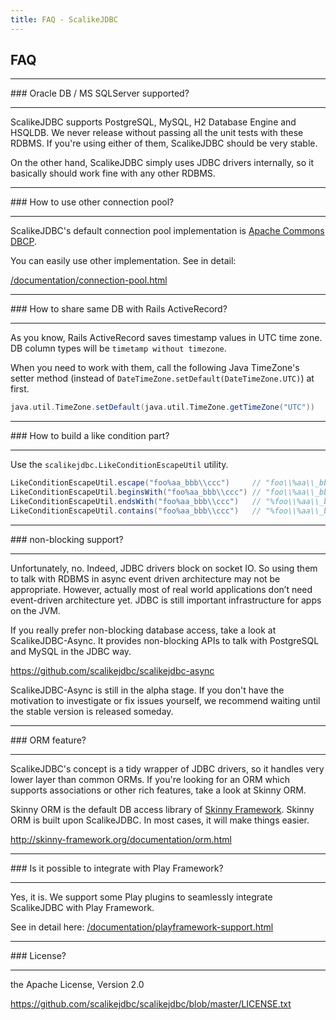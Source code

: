 ```yaml
---
title: FAQ - ScalikeJDBC
---
```


## FAQ


<hr/>
### Oracle DB / MS SQLServer supported?
<hr/>

ScalikeJDBC supports PostgreSQL, MySQL, H2 Database Engine and HSQLDB. We never release without passing all the unit tests with these RDBMS. If you're using either of them, ScalikeJDBC should be very stable.

On the other hand, ScalikeJDBC simply uses JDBC drivers internally, so it basically should work fine with any other RDBMS.

<hr/>
### How to use other connection pool?
<hr/>

ScalikeJDBC's default connection pool implementation is [Apache Commons DBCP](http://commons.apache.org/proper/commons-dbcp/).

You can easily use other implementation. See in detail:

[/documentation/connection-pool.html](/documentation/connection-pool.html)

<hr/>
### How to share same DB with Rails ActiveRecord?
<hr/>

As you know, Rails ActiveRecord saves timestamp values in UTC time zone. DB column types will be `timetamp without timezone`.

When you need to work with them, call the following Java TimeZone's setter method (instead of `DateTimeZone.setDefault(DateTimeZone.UTC)`) at first.

```scala
java.util.TimeZone.setDefault(java.util.TimeZone.getTimeZone("UTC"))
```

<hr/>
### How to build a like condition part?
<hr/>

Use the `scalikejdbc.LikeConditionEscapeUtil` utility.

```scala
LikeConditionEscapeUtil.escape("foo%aa_bbb\\ccc")     // "foo\\%aa\\_bbb\\\\ccc"
LikeConditionEscapeUtil.beginsWith("foo%aa_bbb\\ccc") // "foo\\%aa\\_bbb\\\\ccc%"
LikeConditionEscapeUtil.endsWith("foo%aa_bbb\\ccc")   // "%foo\\%aa\\_bbb\\\\ccc"
LikeConditionEscapeUtil.contains("foo%aa_bbb\\ccc")   // "%foo\\%aa\\_bbb\\\\ccc%"
```

<hr/>
### non-blocking support?
<hr/>

Unfortunately, no. Indeed, JDBC drivers block on socket IO. So using them to talk with RDBMS in async event driven architecture may not be appropriate. However, actually most of real world applications don’t need event-driven architecture yet. JDBC is still important infrastructure for apps on the JVM.

If you really prefer non-blocking database access, take a look at ScalikeJDBC-Async. It provides non-blocking APIs to talk with PostgreSQL and MySQL in the JDBC way.

https://github.com/scalikejdbc/scalikejdbc-async

ScalikeJDBC-Async is still in the alpha stage. If you don't have the motivation to investigate or fix issues yourself, we recommend waiting until the stable version is released someday.

<hr/>
### ORM feature?
<hr/>

ScalikeJDBC's concept is a tidy wrapper of JDBC drivers, so it handles very lower layer than common ORMs. If you're looking for an ORM which supports associations or other rich features, take a look at Skinny ORM.

Skinny ORM is the default DB access library of [Skinny Framework](http://skinny-framework.org/). Skinny ORM is built upon ScalikeJDBC. In most cases, it will make things easier.

http://skinny-framework.org/documentation/orm.html

<hr/>
### Is it possible to integrate with Play Framework?
<hr/>

Yes, it is. We support some Play plugins to seamlessly integrate ScalikeJDBC with Play Framework.

See in detail here: [/documentation/playframework-support.html](/documentation/playframework-support.html)

<hr/>
### License?
<hr/>

the Apache License, Version 2.0

https://github.com/scalikejdbc/scalikejdbc/blob/master/LICENSE.txt
